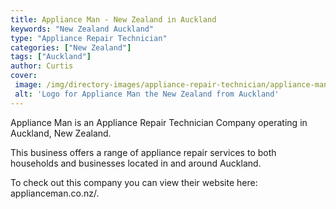 ```yaml
---
title: Appliance Man - New Zealand in Auckland
keywords: "New Zealand Auckland"
type: "Appliance Repair Technician"
categories: ["New Zealand"]
tags: ["Auckland"]
author: Curtis
cover: 
 image: /img/directory-images/appliance-repair-technician/appliance-man.webp
 alt: 'Logo for Appliance Man the New Zealand from Auckland'
---
```


Appliance Man is an Appliance Repair Technician Company operating in Auckland, New Zealand.

This business offers a range of appliance repair services to both households and businesses located in and around Auckland.



To check out this company you can view their website here: applianceman.co.nz/.
